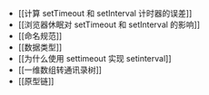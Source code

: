 - [[计算 setTimeout 和 setInterval 计时器的误差]]
- [[浏览器休眠对 setTimeout 和 setInterval 的影响]]
- [[命名规范]]
- [[数据类型]]
- [[为什么使用 settimeout 实现 setinterval]]
- [[一维数组转通讯录树]]
- [[原型链]]
